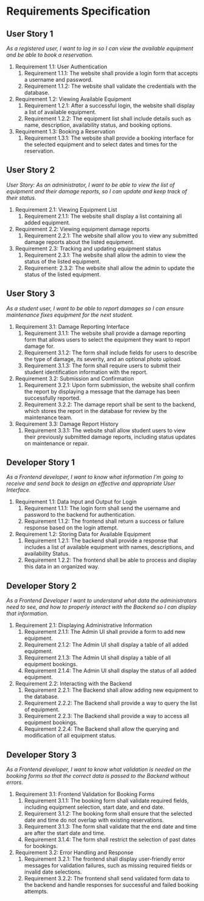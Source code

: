 # Requirements Specification

## User Story 1
_As a registered user, I want to log in so I can view the available equipment and be able to book a reservation._
1. Requirement 1.1: User Authentication
    1. Requirement 1.1.1: The website shall provide a login form that accepts a username and password.
    2. Requirement 1.1.2: The website shall validate the credentials with the database.
2. Requirement 1.2: Viewing Available Equipment
   1. Requirement 1.2.1: After a successful login, the website shall display a list of available equipment.
   2. Requirement 1.2.2: The equipment list shall include details such as name, description, availability status, and booking options.
3.  Requirement 1.3: Booking a Reservation 
    1. Requirement 1.3.1: The website shall provide a booking interface for the selected equipment and to select dates and times for the reservation.

## User Story 2
_User Story: As an administrator, I want to be able to view the list of equipment and their damage reports, so I can update and keep track of their status._
1. Requirement 2.1: Viewing Equipment List
    1. Requirement 2.1.1: The website shall display a list containing all added equipment.
2. Requirement 2.2: Viewing equipment damage reports
    1. Requirement 2.2.1: The website shall allow you to view any submitted damage reports about the listed equipment.
3. Requirement 2.3: Tracking and updating equipment status
    1. Requirement 2.3.1: The website shall allow the admin to view the status of the listed equipment.
    2. Requirement: 2.3.2: The website shall allow the admin to update the status of the listed equipment.
  
## User Story 3
_As a student user, I want to be able to report damages so I can ensure maintenance fixes equipment for the next student._
1. Requirement 3.1: Damage Reporting Interface
	1. Requirement 3.1.1: The website shall provide a damage reporting form that allows users to select the equipment they want to report damage for.
	2. Requirement 3.1.2: The form shall include fields for users to describe the type of damage, its severity, and an optional photo upload.
	3. Requirement 3.1.3: The form shall require users to submit their student identification information with the report.
2. Requirement 3.2: Submission and Confirmation
	1. Requirement 3.2.1: Upon form submission, the website shall confirm the report by displaying a message that the damage has been successfully reported.
	2. Requirement 3.2.2: The damage report shall be sent to the backend, which stores the report in the database for review by the maintenance team.
3. Requirement 3.3: Damage Report History
	1. Requirement 3.3.1: The website shall allow student users to view their previously submitted damage reports, including status updates on maintenance or repair.

## Developer Story 1
_As a Frontend developer, I want to know what information I'm going to receive and send back to design an effective and appropriate User Interface._
1. Requirement 1.1: Data Input and Output for Login
   1. Requirement 1.1.1: The login form shall send the username and password to the backend for authentication.
   2. Requirement 1.1.2: The frontend shall return a success or failure response based on the login attempt.
2. Requirement 1.2: Storing Data for Available Equipment
   1. Requirement 1.2.1: The backend shall provide a response that includes a list of available equipment with names, descriptions, and availability Status.
   2. Requirement 1.2.2: The frontend shall be able to process and display this data in an organized way.

## Developer Story 2
_As a Frontend Developer I want to understand what data the administrators need to see, and how to properly interact with the Backend so I can display that information._
1. Requirement 2.1: Displaying Administrative Information
   1. Requirement 2.1.1: The Admin UI shall provide a form to add new equipment.
   2. Requirement 2.1.2: The Admin UI shall display a table of all added equipment.
   3. Requirement 2.1.3: The Admin UI shall display a table of all equipment bookings.
   4. Requirement 2.1.4: The Admin UI shall display the status of all added equipment.
2. Requirement 2.2: Interacting with the Backend
   1. Requirement 2.2.1: The Backend shall allow adding new equipment to the database.
   2. Requirement 2.2.2: The Backend shall provide a way to query the list of equipment.
   3. Requirement 2.2.3: The Backend shall provide a way to access all equipment bookings.
   4. Requirement 2.2.4: The Backend shall allow the querying and modification of all equipment status.
  
## Developer Story 3
_As a Frontend developer, I want to know what validation is needed on the booking forms so that the correct data is passed to the Backend without errors._
1. Requirement 3.1: Frontend Validation for Booking Forms
    1. Requirement 3.1.1: The booking form shall validate required fields, including equipment selection, start date, and end date.
    2. Requirement 3.1.2: The booking form shall ensure that the selected date and time do not overlap with existing reservations.
    3. Requirement 3.1.3: The form shall validate that the end date and time are after the start date and time.
    4. Requirement 3.1.4: The form shall restrict the selection of past dates for bookings.
2. Requirement 3.2: Error Handling and Response
    1. Requirement 3.2.1: The frontend shall display user-friendly error messages for validation failures, such as missing required fields or invalid date selections.
    1. Requirement 3.2.2: The frontend shall send validated form data to the backend and handle responses for successful and failed booking attempts.
